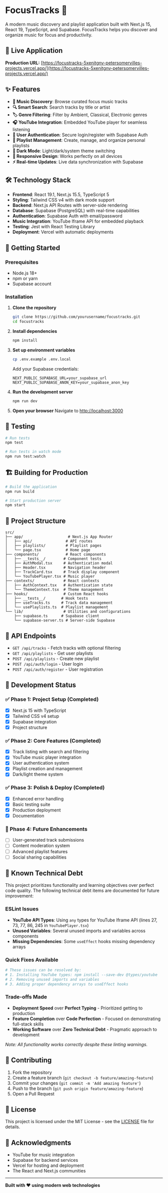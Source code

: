 # FocusTracks 🎵

A modern music discovery and playlist application built with Next.js 15, React 19, TypeScript, and Supabase. FocusTracks helps you discover and organize music for focus and productivity.

## 🚀 Live Application

**Production URL:** [https://focustracks-5xenitgnv-petersomervilles-projects.vercel.app/](https://focustracks-5xenitgnv-petersomervilles-projects.vercel.app/)

## ✨ Features

- **🎵 Music Discovery**: Browse curated focus music tracks
- **🔍 Smart Search**: Search tracks by title or artist
- **🏷️ Genre Filtering**: Filter by Ambient, Classical, Electronic genres
- **🎧 YouTube Integration**: Embedded YouTube player for seamless listening
- **👤 User Authentication**: Secure login/register with Supabase Auth
- **📝 Playlist Management**: Create, manage, and organize personal playlists
- **🌙 Dark Mode**: Light/dark/system theme switching
- **📱 Responsive Design**: Works perfectly on all devices
- **⚡ Real-time Updates**: Live data synchronization with Supabase

## 🛠️ Technology Stack

- **Frontend**: React 19.1, Next.js 15.5, TypeScript 5
- **Styling**: Tailwind CSS v4 with dark mode support
- **Backend**: Next.js API Routes with server-side rendering
- **Database**: Supabase (PostgreSQL) with real-time capabilities
- **Authentication**: Supabase Auth with email/password
- **Music Integration**: YouTube Iframe API for embedded playback
- **Testing**: Jest with React Testing Library
- **Deployment**: Vercel with automatic deployments

## 🚀 Getting Started

### Prerequisites

- Node.js 18+
- npm or yarn
- Supabase account

### Installation

1. **Clone the repository**

   ```bash
   git clone https://github.com/yourusername/focustracks.git
   cd focustracks
   ```

2. **Install dependencies**

   ```bash
   npm install
   ```

3. **Set up environment variables**

   ```bash
   cp .env.example .env.local
   ```

   Add your Supabase credentials:

   ```env
   NEXT_PUBLIC_SUPABASE_URL=your_supabase_url
   NEXT_PUBLIC_SUPABASE_ANON_KEY=your_supabase_anon_key
   ```

4. **Run the development server**

   ```bash
   npm run dev
   ```

5. **Open your browser**
   Navigate to [http://localhost:3000](http://localhost:3000)

## 🧪 Testing

```bash
# Run tests
npm test

# Run tests in watch mode
npm run test:watch
```

## 🏗️ Building for Production

```bash
# Build the application
npm run build

# Start production server
npm start
```

## 📁 Project Structure

```
src/
├── app/                    # Next.js App Router
│   ├── api/               # API routes
│   ├── playlists/         # Playlist pages
│   └── page.tsx           # Home page
├── components/            # React components
│   ├── __tests__/        # Component tests
│   ├── AuthModal.tsx     # Authentication modal
│   ├── Header.tsx        # Navigation header
│   ├── TrackCard.tsx     # Track display component
│   └── YouTubePlayer.tsx # Music player
├── contexts/             # React contexts
│   ├── AuthContext.tsx   # Authentication state
│   └── ThemeContext.tsx  # Theme management
├── hooks/                # Custom React hooks
│   ├── __tests__/       # Hook tests
│   ├── useTracks.ts     # Track data management
│   └── usePlaylists.ts  # Playlist management
└── lib/                  # Utilities and configurations
    ├── supabase.ts      # Supabase client
    └── supabase-server.ts # Server-side Supabase
```

## 🔧 API Endpoints

- `GET /api/tracks` - Fetch tracks with optional filtering
- `GET /api/playlists` - Get user playlists
- `POST /api/playlists` - Create new playlist
- `POST /api/auth/login` - User login
- `POST /api/auth/register` - User registration

## 🎯 Development Status

### ✅ Phase 1: Project Setup (Completed)

- [x] Next.js 15 with TypeScript
- [x] Tailwind CSS v4 setup
- [x] Supabase integration
- [x] Project structure

### ✅ Phase 2: Core Features (Completed)

- [x] Track listing with search and filtering
- [x] YouTube music player integration
- [x] User authentication system
- [x] Playlist creation and management
- [x] Dark/light theme system

### ✅ Phase 3: Polish & Deploy (Completed)

- [x] Enhanced error handling
- [x] Basic testing suite
- [x] Production deployment
- [x] Documentation

### 🔮 Phase 4: Future Enhancements

- [ ] User-generated track submissions
- [ ] Content moderation system
- [ ] Advanced playlist features
- [ ] Social sharing capabilities

## 🚧 Known Technical Debt

This project prioritizes functionality and learning objectives over perfect code quality. The following technical debt items are documented for future improvement:

### ESLint Issues
- **YouTube API Types**: Using `any` types for YouTube Iframe API (lines 27, 73, 77, 86, 245 in `YouTubePlayer.tsx`)
- **Unused Variables**: Several unused imports and variables across components
- **Missing Dependencies**: Some `useEffect` hooks missing dependency arrays

### Quick Fixes Available
```bash
# These issues can be resolved by:
# 1. Installing YouTube types: npm install --save-dev @types/youtube
# 2. Removing unused imports and variables
# 3. Adding proper dependency arrays to useEffect hooks
```

### Trade-offs Made
- **Deployment Speed** over **Perfect Typing** - Prioritized getting to production
- **Feature Completion** over **Code Perfection** - Focused on demonstrating full-stack skills
- **Working Software** over **Zero Technical Debt** - Pragmatic approach to development

*Note: All functionality works correctly despite these linting warnings.*

## 🤝 Contributing

1. Fork the repository
2. Create a feature branch (`git checkout -b feature/amazing-feature`)
3. Commit your changes (`git commit -m 'Add amazing feature'`)
4. Push to the branch (`git push origin feature/amazing-feature`)
5. Open a Pull Request

## 📄 License

This project is licensed under the MIT License - see the [LICENSE](LICENSE) file for details.

## 🙏 Acknowledgments

- YouTube for music integration
- Supabase for backend services
- Vercel for hosting and deployment
- The React and Next.js communities

---

**Built with ❤️ using modern web technologies**
